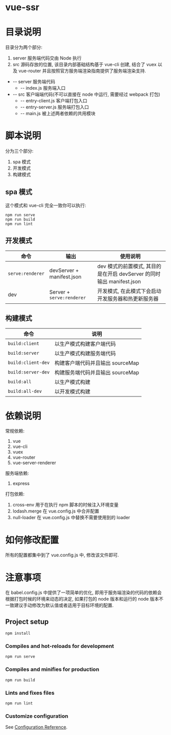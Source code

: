 # vue-ssr

# 目录说明

目录分为两个部分:
1. server 服务端代码交由 Node 执行
2. src 源码存放的位置, 该目录内部基础结构基于 vue-cli 创建, 结合了 vuex 以及 vue-router 并且按照官方服务端渲染指南提供了服务端渲染支持.

+ -- server 服务端代码
  + -- index.js 服务端入口
+ -- src 客户端端代码(不可以直接在 node 中运行, 需要经过 webpack 打包)
  + -- entry-client.js 客户端打包入口
  + -- entry-server.js 服务端打包入口
  + -- main.js 被上述两者依赖的共用模块

# 脚本说明

分为三个部分:
1. spa 模式
2. 开发模式
3. 构建模式

## spa 模式

这个模式和 vue-cli 完全一致你可以执行:
```
npm run serve
npm run build
npm run lint
```

## 开发模式

| 命令 | 输出 | 使用说明 |
| ---- | ---- | -------- |
| `serve:renderer` | devServer + manifest.json | dev 模式的前置模式, 其目的是在开启 devServer 的同时输出 manifest.json |
| dev | Server + `serve:renderer` | 开发模式, 在此模式下会启动开发服务器和热更新服务器 |

## 构建模式

| 命令 | 说明 |
| ---- | ---- |
| `build:client` | 以生产模式构建客户端代码 |
| `build:server` | 以生产模式构建服务端代码 |
| `build:client-dev` | 构建客户端代码并且输出 sourceMap |
| `build:server-dev` | 构建服务端代码并且输出 sourceMap |
| `build:all` | 以生产模式构建 |
| `build:all-dev` | 以开发模式构建 |


# 依赖说明

常规依赖:
1. vue
2. vue-cli
3. vuex
4. vue-router
5. vue-server-renderer

服务端依赖:
1. express

打包依赖:
1. cross-env 用于在执行 npm 脚本的时候注入环境变量
2. lodash.merge 在 vue.config.js 中合并配置
3. null-loader 在 vue.config.js 中替换不需要使用到的 loader

# 如何修改配置

所有的配置都集中到了 vue.config.js 中, 修改该文件即可.

# 注意事项
在 babel.config.js 中提供了一项简单的优化, 即用于服务端渲染的代码的依赖会根据打包时候的环境来动态的决定, 如果打包的 node 版本和运行的 node 版本不一致建议手动修改为默认值或者适用于目标环境的配置.


## Project setup
```
npm install
```

### Compiles and hot-reloads for development
```
npm run serve
```

### Compiles and minifies for production
```
npm run build
```

### Lints and fixes files
```
npm run lint
```

### Customize configuration
See [Configuration Reference](https://cli.vuejs.org/config/).
